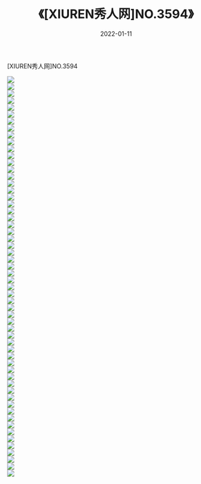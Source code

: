 ﻿---
layout: post
title:  《[XIUREN秀人网]NO.3594》
date:   2022-01-11
img: http://img.660000.xyz/Sharelink/秀人网/秀人网第04部分/[XIUREN秀人网]NO.3594/000.jpg
categories: [美女, 清纯, 唯美]
---

[XIUREN秀人网]NO.3594

 ![](http://img.660000.xyz/Sharelink/秀人网/秀人网第04部分/[XIUREN秀人网]NO.3594/001.jpg) <br>![](http://img.660000.xyz/Sharelink/秀人网/秀人网第04部分/[XIUREN秀人网]NO.3594/002.jpg) <br>![](http://img.660000.xyz/Sharelink/秀人网/秀人网第04部分/[XIUREN秀人网]NO.3594/003.jpg) <br>![](http://img.660000.xyz/Sharelink/秀人网/秀人网第04部分/[XIUREN秀人网]NO.3594/004.jpg) <br>![](http://img.660000.xyz/Sharelink/秀人网/秀人网第04部分/[XIUREN秀人网]NO.3594/005.jpg) <br>![](http://img.660000.xyz/Sharelink/秀人网/秀人网第04部分/[XIUREN秀人网]NO.3594/006.jpg) <br>![](http://img.660000.xyz/Sharelink/秀人网/秀人网第04部分/[XIUREN秀人网]NO.3594/007.jpg) <br>![](http://img.660000.xyz/Sharelink/秀人网/秀人网第04部分/[XIUREN秀人网]NO.3594/008.jpg) <br>![](http://img.660000.xyz/Sharelink/秀人网/秀人网第04部分/[XIUREN秀人网]NO.3594/009.jpg) <br>![](http://img.660000.xyz/Sharelink/秀人网/秀人网第04部分/[XIUREN秀人网]NO.3594/010.jpg) <br>![](http://img.660000.xyz/Sharelink/秀人网/秀人网第04部分/[XIUREN秀人网]NO.3594/011.jpg) <br>![](http://img.660000.xyz/Sharelink/秀人网/秀人网第04部分/[XIUREN秀人网]NO.3594/012.jpg) <br>![](http://img.660000.xyz/Sharelink/秀人网/秀人网第04部分/[XIUREN秀人网]NO.3594/013.jpg) <br>![](http://img.660000.xyz/Sharelink/秀人网/秀人网第04部分/[XIUREN秀人网]NO.3594/014.jpg) <br>![](http://img.660000.xyz/Sharelink/秀人网/秀人网第04部分/[XIUREN秀人网]NO.3594/015.jpg) <br>![](http://img.660000.xyz/Sharelink/秀人网/秀人网第04部分/[XIUREN秀人网]NO.3594/016.jpg) <br>![](http://img.660000.xyz/Sharelink/秀人网/秀人网第04部分/[XIUREN秀人网]NO.3594/017.jpg) <br>![](http://img.660000.xyz/Sharelink/秀人网/秀人网第04部分/[XIUREN秀人网]NO.3594/018.jpg) <br>![](http://img.660000.xyz/Sharelink/秀人网/秀人网第04部分/[XIUREN秀人网]NO.3594/019.jpg) <br>![](http://img.660000.xyz/Sharelink/秀人网/秀人网第04部分/[XIUREN秀人网]NO.3594/020.jpg) <br>![](http://img.660000.xyz/Sharelink/秀人网/秀人网第04部分/[XIUREN秀人网]NO.3594/021.jpg) <br>![](http://img.660000.xyz/Sharelink/秀人网/秀人网第04部分/[XIUREN秀人网]NO.3594/022.jpg) <br>![](http://img.660000.xyz/Sharelink/秀人网/秀人网第04部分/[XIUREN秀人网]NO.3594/023.jpg) <br>![](http://img.660000.xyz/Sharelink/秀人网/秀人网第04部分/[XIUREN秀人网]NO.3594/024.jpg) <br>![](http://img.660000.xyz/Sharelink/秀人网/秀人网第04部分/[XIUREN秀人网]NO.3594/025.jpg) <br>![](http://img.660000.xyz/Sharelink/秀人网/秀人网第04部分/[XIUREN秀人网]NO.3594/026.jpg) <br>![](http://img.660000.xyz/Sharelink/秀人网/秀人网第04部分/[XIUREN秀人网]NO.3594/027.jpg) <br>![](http://img.660000.xyz/Sharelink/秀人网/秀人网第04部分/[XIUREN秀人网]NO.3594/028.jpg) <br>![](http://img.660000.xyz/Sharelink/秀人网/秀人网第04部分/[XIUREN秀人网]NO.3594/029.jpg) <br>![](http://img.660000.xyz/Sharelink/秀人网/秀人网第04部分/[XIUREN秀人网]NO.3594/030.jpg) <br>![](http://img.660000.xyz/Sharelink/秀人网/秀人网第04部分/[XIUREN秀人网]NO.3594/031.jpg) <br>![](http://img.660000.xyz/Sharelink/秀人网/秀人网第04部分/[XIUREN秀人网]NO.3594/032.jpg) <br>![](http://img.660000.xyz/Sharelink/秀人网/秀人网第04部分/[XIUREN秀人网]NO.3594/033.jpg) <br>![](http://img.660000.xyz/Sharelink/秀人网/秀人网第04部分/[XIUREN秀人网]NO.3594/034.jpg) <br>![](http://img.660000.xyz/Sharelink/秀人网/秀人网第04部分/[XIUREN秀人网]NO.3594/035.jpg) <br>![](http://img.660000.xyz/Sharelink/秀人网/秀人网第04部分/[XIUREN秀人网]NO.3594/036.jpg) <br>![](http://img.660000.xyz/Sharelink/秀人网/秀人网第04部分/[XIUREN秀人网]NO.3594/037.jpg) <br>![](http://img.660000.xyz/Sharelink/秀人网/秀人网第04部分/[XIUREN秀人网]NO.3594/038.jpg) <br>![](http://img.660000.xyz/Sharelink/秀人网/秀人网第04部分/[XIUREN秀人网]NO.3594/039.jpg) <br>![](http://img.660000.xyz/Sharelink/秀人网/秀人网第04部分/[XIUREN秀人网]NO.3594/040.jpg) <br>![](http://img.660000.xyz/Sharelink/秀人网/秀人网第04部分/[XIUREN秀人网]NO.3594/041.jpg) <br>![](http://img.660000.xyz/Sharelink/秀人网/秀人网第04部分/[XIUREN秀人网]NO.3594/042.jpg) <br>![](http://img.660000.xyz/Sharelink/秀人网/秀人网第04部分/[XIUREN秀人网]NO.3594/043.jpg) <br>![](http://img.660000.xyz/Sharelink/秀人网/秀人网第04部分/[XIUREN秀人网]NO.3594/044.jpg) <br>![](http://img.660000.xyz/Sharelink/秀人网/秀人网第04部分/[XIUREN秀人网]NO.3594/045.jpg) <br>![](http://img.660000.xyz/Sharelink/秀人网/秀人网第04部分/[XIUREN秀人网]NO.3594/046.jpg) <br>![](http://img.660000.xyz/Sharelink/秀人网/秀人网第04部分/[XIUREN秀人网]NO.3594/047.jpg) <br>![](http://img.660000.xyz/Sharelink/秀人网/秀人网第04部分/[XIUREN秀人网]NO.3594/048.jpg) <br>![](http://img.660000.xyz/Sharelink/秀人网/秀人网第04部分/[XIUREN秀人网]NO.3594/049.jpg) <br>![](http://img.660000.xyz/Sharelink/秀人网/秀人网第04部分/[XIUREN秀人网]NO.3594/050.jpg) <br>![](http://img.660000.xyz/Sharelink/秀人网/秀人网第04部分/[XIUREN秀人网]NO.3594/051.jpg) <br>![](http://img.660000.xyz/Sharelink/秀人网/秀人网第04部分/[XIUREN秀人网]NO.3594/052.jpg) <br>![](http://img.660000.xyz/Sharelink/秀人网/秀人网第04部分/[XIUREN秀人网]NO.3594/053.jpg) <br>![](http://img.660000.xyz/Sharelink/秀人网/秀人网第04部分/[XIUREN秀人网]NO.3594/054.jpg) <br>![](http://img.660000.xyz/Sharelink/秀人网/秀人网第04部分/[XIUREN秀人网]NO.3594/055.jpg) <br>![](http://img.660000.xyz/Sharelink/秀人网/秀人网第04部分/[XIUREN秀人网]NO.3594/056.jpg) <br>![](http://img.660000.xyz/Sharelink/秀人网/秀人网第04部分/[XIUREN秀人网]NO.3594/057.jpg) <br>![](http://img.660000.xyz/Sharelink/秀人网/秀人网第04部分/[XIUREN秀人网]NO.3594/058.jpg) <br>